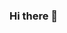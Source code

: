 ### Hi there 👋

<!--
**ButterflyNajla/ButterflyNajla** is a ✨ _special_ ✨ repository because its `README.md` (this file) appears on your GitHub profile.

Here are some ideas to get you started:

- 🔭 I’m currently working on ...
- 🌱 I’m currently learning ...
- 👯 I’m looking to collaborate on ...
- 🤔 I’m looking for help with ...
- 💬 Ask me about html!
- 📫 How to reach me: ...
- 😄 Pronouns: ...
- ⚡ Fun fact: ...
-->
